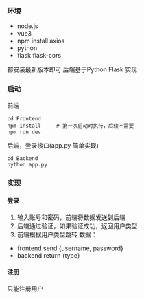 ### 环境
* node.js
* vue3
* npm install axios
* python
* flask flask-cors

都安装最新版本即可
后端基于Python Flask 实现

### 启动
前端
```shell
cd Frontend
npm install     # 第一次启动时执行，后续不需要
npm run dev
```
后端，登录接口(app.py 简单实现)
```shell
cd Backend
python app.py
```

### 实现
#### 登录
1. 输入账号和密码，前端将数据发送到后端
2. 后端通过验证，如果验证成功，返回用户类型
3. 前端根据用户类型跳转
数据：
* frontend send {username, password}
* backend return {type}

#### 注册
只能注册用户